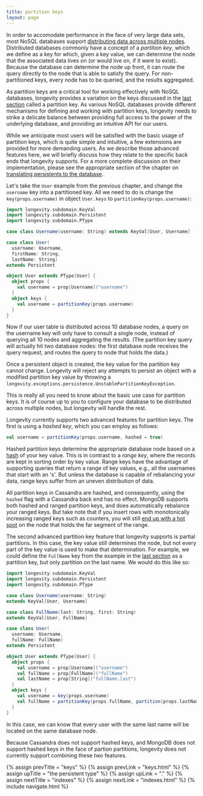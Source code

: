 ```yaml
---
title: partition keys
layout: page
---
```


In order to accomodate performance in the face of very large data
sets, most NoSQL databases support [distributing data across multiple
nodes](https://en.wikipedia.org/wiki/Distributed_database). Distributed
databases commonly have a concept of a *partition key*, which we
define as a key for which, given a key value, we can determine the
node that the associated data lives on (or would live on, if it were
to exist). Because the database can determine the node up front, it
can route the query directly to the node that is able to satisfy the
query. For non-partitioned keys, every node has to be queried, and the
results aggregated.

As partition keys are a critical tool for working effectively with
NoSQL databases, longevity provides a variation on the keys discussed
in the [last section](keys.html) called a partition key. As various
NoSQL databases provide different mechanisms for defining and working
with partition keys, longevity needs to strike a delicate balance
between providing full access to the power of the underlying database,
and providing an intuitive API for our users.

While we anticipate most users will be satisfied with the basic usage
of partition keys, which is quite simple and intuitive, a few
extensions are provided for more demanding users. As we describe those
advanced features here, we will briefly discuss how they relate to the
specific back ends that longevity supports. For a more complete
discussion on their implementation, please see the appropriate section
of the chapter on [translating persistents to the
database](../translation).

Let's take the `User` example from the previous chapter, and change
the `username` key into a partitioned key. All we need to do is change
the `key(props.username)` in object `User.keys` to
`partitionKey(props.username)`:

```scala
import longevity.subdomain.KeyVal
import longevity.subdomain.Persistent
import longevity.subdomain.PType

case class Username(username: String) extends KeyVal[User, Username]

case class User(
  username: Username,
  firstName: String,
  lastName: String)
extends Persistent

object User extends PType[User] {
  object props {
    val username = prop[Username]("username")
  }
  object keys {
    val username = partitionKey(props.username)  
  }
}
```

Now if our user table is distributed across 10 database nodes, a query
on the username key will only have to consult a single node, instead
of querying all 10 nodes and aggregating the results. (The partition
key query will actually hit two database nodes: the first database
node receives the query request, and routes the query to node that
holds the data.)

Once a persistent object is created, the key value for the partition
key cannot change. Longevity will reject any attempts to persist an
object with a modified partition key value by throwing a
`longevity.exceptions.persistence.UnstablePartitionKeyException`.

This is really all you need to know about the basic use case for
partition keys. It is of course up to you to configure your database
to be distributed across multiple nodes, but longevity will handle the
rest.

Longevity currently supports two advanced features for partition
keys. The first is using a *hashed key*, which you can employ as
follows:

```scala
val username = partitionKey(props.username, hashed = true)
```

Hashed partition keys determine the appropriate database node based on
a [hash](https://en.wikipedia.org/wiki/Hash_function) of your key
value. This is in contrast to a *range key*, where the records are
kept in sorting order by key value. Range keys have the advantage of
supporting queries that return a range of key values, e.g., all the
usernames that start with an 's'. But unless the database is capable
of rebalancing your data, range keys suffer from an uneven
distribution of data.

All partition keys in Cassandra are hashed, and consequently, using
the `hashed` flag with a Cassandra back end has no effect. MongoDB
supports both hashed and ranged partition keys, and does automatically
rebalance your ranged keys. But take note that if you insert rows with
monotonically increasing ranged keys such as counters, you will still
[end up with a hot
spot](https://docs.mongodb.com/v3.2/core/sharding-shard-key/#shard-key-monotonic)
on the node that holds the far segment of the range.

The second advanced partition key feature that longevity supports is
partial partitions. In this case, the key value still determines the
node, but not every part of the key value is used to make that
determination. For example, we could define the `FullName` key from
the example in the [last section](keys.html) as a partition key, but
only partition on the last name. We would do this like so:

```scala
import longevity.subdomain.KeyVal
import longevity.subdomain.Persistent
import longevity.subdomain.PType

case class Username(username: String)
extends KeyVal[User, Username]

case class FullName(last: String, first: String)
extends KeyVal[User, FullName]

case class User(
  username: Username,
  fullName: FullName)
extends Persistent

object User extends PType[User] {
  object props {
    val username = prop[Username]("username")
    val fullName = prop[FullName]("fullName")
    val lastName = prop[String]("fullName.last")
  }
  object keys {
    val username = key(props.username)
    val fullName = partitionKey(props.fullName, partition(props.lastName))
  }
}
```

In this case, we can know that every user with the same last name will
be located on the same database node.

Because Cassandra does not support hashed keys, and MongoDB does not
support hashed keys in the face of partion partitions, longevity does
not currently support combining these two features.

{% assign prevTitle = "keys" %}
{% assign prevLink = "keys.html" %}
{% assign upTitle = "the persistent type" %}
{% assign upLink = "." %}
{% assign nextTitle = "indexes" %}
{% assign nextLink = "indexes.html" %}
{% include navigate.html %}


